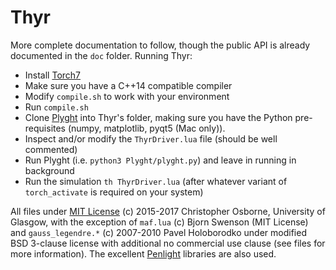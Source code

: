 # Thyr

More complete documentation to follow, though the public API is already documented in the `doc` folder.
Running Thyr:
- Install [Torch7](www.torch.ch)
- Make sure you have a C++14 compatible compiler
- Modify `compile.sh` to work with your environment
- Run `compile.sh`
- Clone [Plyght](https://github.com/Goobley/Plyght) into Thyr's folder, making sure you have the Python pre-requisites (numpy, matplotlib, pyqt5 (Mac only)).
- Inspect and/or modify the `ThyrDriver.lua` file (should be well commented)
- Run Plyght (i.e. `python3 Plyght/plyght.py`) and leave in running in background
- Run the simulation `th ThyrDriver.lua` (after whatever variant of `torch_activate` is required on your system)


All files under [MIT License](https://opensource.org/licenses/MIT) (c) 2015-2017 Christopher Osborne, University of Glasgow, with the exception of `maf.lua` (c) Bjorn Swenson (MIT License) and `gauss_legendre.*` (c) 2007-2010 Pavel Holoborodko under modified BSD 3-clause license with additional no commercial use clause (see files for more information).
The excellent [Penlight](http://stevedonovan.github.com/Penlight) libraries are also used.